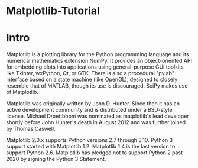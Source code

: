 # Matplotlib-Tutorial

# Intro
Matplotlib is a plotting library for the Python programming language and its numerical mathematics extension NumPy. It provides an object-oriented API for embedding plots into applications using general-purpose GUI toolkits like Tkinter, wxPython, Qt, or GTK. There is also a procedural "pylab" interface based on a state machine (like OpenGL), designed to closely resemble that of MATLAB, though its use is discouraged. SciPy makes use of Matplotlib.

Matplotlib was originally written by John D. Hunter. Since then it has an active development community and is distributed under a BSD-style license. Michael Droettboom was nominated as matplotlib's lead developer shortly before John Hunter's death in August 2012 and was further joined by Thomas Caswell.

Matplotlib 2.0.x supports Python versions 2.7 through 3.10. Python 3 support started with Matplotlib 1.2. Matplotlib 1.4 is the last version to support Python 2.6. Matplotlib has pledged not to support Python 2 past 2020 by signing the Python 3 Statement.
